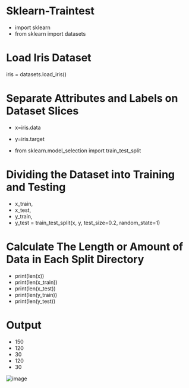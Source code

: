 # Sklearn-Traintest

- import sklearn
- from sklearn import datasets

# Load Iris Dataset
iris = datasets.load_iris()

# Separate Attributes and Labels on Dataset Slices
- x=iris.data
- y=iris.target

- from sklearn.model_selection import train_test_split
 
# Dividing the Dataset into Training and Testing
- x_train,
- x_test,
- y_train,
- y_test = train_test_split(x, y, test_size=0.2, random_state=1)

# Calculate The Length or Amount of Data in Each Split Directory
- print(len(x))
- print(len(x_train))
- print(len(x_test))
- print(len(y_train))
- print(len(y_test))

# Output
- 150
- 120
- 30
- 120
- 30

![image](https://github.com/diantyapitaloka/Sklearn-Traintest/assets/147487436/61ab5605-73b7-44fb-8d02-f58e6d0a0e7e)

